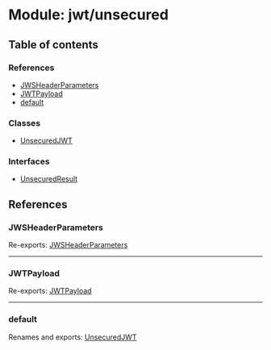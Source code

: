 # Module: jwt/unsecured

## Table of contents

### References

- [JWSHeaderParameters](jwt_unsecured.md#jwsheaderparameters)
- [JWTPayload](jwt_unsecured.md#jwtpayload)
- [default](jwt_unsecured.md#default)

### Classes

- [UnsecuredJWT](../classes/jwt_unsecured.UnsecuredJWT.md)

### Interfaces

- [UnsecuredResult](../interfaces/jwt_unsecured.UnsecuredResult.md)

## References

### JWSHeaderParameters

Re-exports: [JWSHeaderParameters](../interfaces/types.JWSHeaderParameters.md)

___

### JWTPayload

Re-exports: [JWTPayload](../interfaces/types.JWTPayload.md)

___

### default

Renames and exports: [UnsecuredJWT](../classes/jwt_unsecured.UnsecuredJWT.md)
